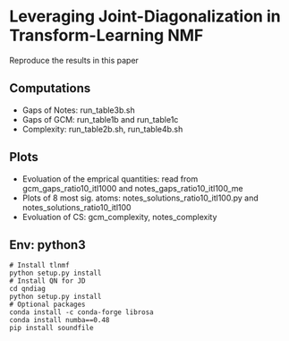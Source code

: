 # Leveraging Joint-Diagonalization in Transform-Learning NMF

Reproduce the results in this paper

## Computations

- Gaps of Notes: run_table3b.sh
- Gaps of GCM: run_table1b and run_table1c
- Complexity: run_table2b.sh, run_table4b.sh

## Plots

- Evoluation of the emprical quantities: read from gcm_gaps_ratio10_itl1000 and notes_gaps_ratio10_itl100_me
- Plots of 8 most sig. atoms: notes_solutions_ratio10_itl100.py and notes_solutions_ratio10_itl100
- Evoluation of CS: gcm_complexity, notes_complexity

## Env: python3

```
# Install tlnmf 
python setup.py install 
# Install QN for JD
cd qndiag 
python setup.py install
# Optional packages
conda install -c conda-forge librosa
conda install numba==0.48
pip install soundfile
```
